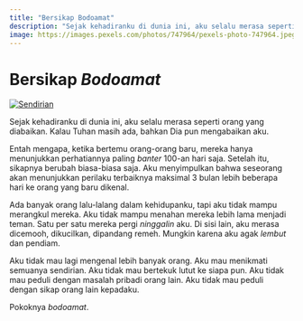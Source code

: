 ```yaml
---
title: "Bersikap Bodoamat"
description: "Sejak kehadiranku di dunia ini, aku selalu merasa seperti orang yang diabaikan. Kalau Tuhan masih ada, bahkan Dia pun mengabaikan aku."
image: https://images.pexels.com/photos/747964/pexels-photo-747964.jpeg?auto=compress&cs=tinysrgb&dpr=2&h=120
---
```

# Bersikap _Bodoamat_

[![Sendirian](https://images.pexels.com/photos/747964/pexels-photo-747964.jpeg?auto=compress&cs=tinysrgb&dpr=2&w=720)](https://www.pexels.com/photo/person-on-a-bridge-near-a-lake-747964/)

Sejak kehadiranku di dunia ini, aku selalu merasa seperti orang yang diabaikan. Kalau Tuhan masih ada, bahkan Dia pun mengabaikan aku. 

Entah mengapa, ketika bertemu orang-orang baru, mereka hanya menunjukkan perhatiannya paling _banter_ 100-an hari saja. Setelah itu, sikapnya berubah biasa-biasa saja. Aku menyimpulkan bahwa seseorang akan menunjukkan perilaku terbaiknya maksimal 3 bulan lebih beberapa hari ke orang yang baru dikenal. 

Ada banyak orang lalu-lalang dalam kehidupanku, tapi aku tidak mampu merangkul mereka. Aku tidak mampu menahan mereka lebih lama menjadi teman. Satu per satu mereka pergi _ninggalin_ aku. Di sisi lain, aku merasa dicemooh, dikucilkan, dipandang remeh. Mungkin karena aku agak _lembut_ dan pendiam. 

Aku tidak mau lagi mengenal lebih banyak orang. Aku mau menikmati semuanya sendirian. Aku tidak mau bertekuk lutut ke siapa pun. Aku tidak mau peduli dengan masalah pribadi orang lain. Aku tidak mau peduli dengan sikap orang lain kepadaku. 

Pokoknya _bodoamat_.
